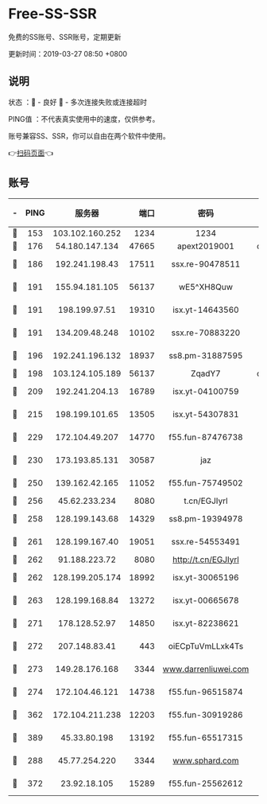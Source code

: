 # Free-SS-SSR

免费的SS账号、SSR账号，定期更新

更新时间：2019-03-27 08:50 +0800

## 说明

状态     ：🙂 - 良好 🙁 - 多次连接失败或连接超时

PING值   ：不代表真实使用中的速度，仅供参考。

账号兼容SS、SSR，你可以自由在两个软件中使用。

👉[扫码页面](https://liesauer.github.io/Free-SS-SSR/)👈

## 账号

|-|PING|服务器|端口|密码|加密方式|区域|
|:----:|:----:|:-----:|-----:|:----:|:----:|:----:|
|🙂|153|103.102.160.252|1234|1234|rc4-md5|JP|
|🙂|176|54.180.147.134|47665|apext2019001|chacha20|KR|
|🙂|186|192.241.198.43|17511|ssx.re-90478511|aes-256-cfb|US|
|🙂|191|155.94.181.105|56137|wE5^XH8Quw|aes-256-cfb|US|
|🙂|191|198.199.97.51|19310|isx.yt-14643560|aes-256-cfb|US|
|🙂|191|134.209.48.248|10102|ssx.re-70883220|aes-256-cfb|US|
|🙂|196|192.241.196.132|18937|ss8.pm-31887595|aes-256-cfb|US|
|🙂|198|103.124.105.189|56137|ZqadY7|chacha20|US|
|🙂|209|192.241.204.13|16789|isx.yt-04100759|aes-256-cfb|US|
|🙂|215|198.199.101.65|13505|isx.yt-54307831|aes-256-cfb|US|
|🙂|229|172.104.49.207|14770|f55.fun-87476738|aes-256-cfb|SG|
|🙂|230|173.193.85.131|30587|jaz|aes-256-cfb|US|
|🙂|250|139.162.42.165|11052|f55.fun-75749502|aes-256-cfb|SG|
|🙂|256|45.62.233.234|8080|t.cn/EGJIyrl|rc4-md5|CA|
|🙂|258|128.199.143.68|14329|ss8.pm-19394978|aes-256-cfb|SG|
|🙂|261|128.199.167.40|19051|ssx.re-54553491|aes-256-cfb|SG|
|🙂|262|91.188.223.72|8080|http://t.cn/EGJIyrl|rc4-md5|RU|
|🙂|262|128.199.205.174|18992|isx.yt-30065196|aes-256-cfb|SG|
|🙂|263|128.199.168.84|13272|isx.yt-00665678|aes-256-cfb|SG|
|🙂|271|178.128.52.97|14850|isx.yt-82238621|aes-256-cfb|SG|
|🙂|272|207.148.83.41|443|oiECpTuVmLLxk4Ts|aes-256-cfb|AU|
|🙂|273|149.28.176.168|3344|www.darrenliuwei.com|aes-256-cfb|AU|
|🙂|274|172.104.46.121|14738|f55.fun-96515874|aes-256-cfb|SG|
|🙂|362|172.104.211.238|12203|f55.fun-30919286|aes-256-cfb|US|
|🙂|389|45.33.80.198|13192|f55.fun-65517315|aes-256-cfb|US|
|🙂|288|45.77.254.220|3344|www.sphard.com|aes-256-cfb|SG|
|🙂|372|23.92.18.105|15289|f55.fun-25562612|aes-256-cfb|US|
